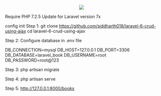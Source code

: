 <p align="center"><img src="https://laravel.com/assets/img/components/logo-laravel.svg"></p>
Require PHP 7.2.5
Update for Laravel version 7x

config init
Step 1:
git clone https://github.com/siddharth018/laravel-6-crud-using-ajax
cd laravel-6-crud-using-ajax

Step 2: 
Configure database in .env file

DB_CONNECTION=mysql
DB_HOST=127.0.0.1
DB_PORT=3306
DB_DATABASE=laravel_book
DB_USERNAME=root
DB_PASSWORD=root@123

Step 3:
php artisan migrate 

Step 4:
php artisan serve 

Step 5: 
http://127.0.0.1:8000/books



